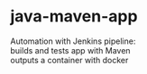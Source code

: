 # java-maven-app

Automation with Jenkins pipeline: <br>
builds and tests app with Maven <br>
outputs a container with docker 
